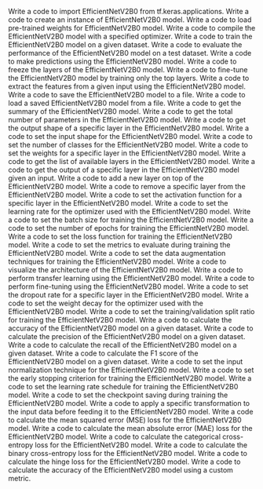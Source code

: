 Write a code to import EfficientNetV2B0 from tf.keras.applications.
Write a code to create an instance of EfficientNetV2B0 model.
Write a code to load pre-trained weights for EfficientNetV2B0 model.
Write a code to compile the EfficientNetV2B0 model with a specified optimizer.
Write a code to train the EfficientNetV2B0 model on a given dataset.
Write a code to evaluate the performance of the EfficientNetV2B0 model on a test dataset.
Write a code to make predictions using the EfficientNetV2B0 model.
Write a code to freeze the layers of the EfficientNetV2B0 model.
Write a code to fine-tune the EfficientNetV2B0 model by training only the top layers.
Write a code to extract the features from a given input using the EfficientNetV2B0 model.
Write a code to save the EfficientNetV2B0 model to a file.
Write a code to load a saved EfficientNetV2B0 model from a file.
Write a code to get the summary of the EfficientNetV2B0 model.
Write a code to get the total number of parameters in the EfficientNetV2B0 model.
Write a code to get the output shape of a specific layer in the EfficientNetV2B0 model.
Write a code to set the input shape for the EfficientNetV2B0 model.
Write a code to set the number of classes for the EfficientNetV2B0 model.
Write a code to set the weights for a specific layer in the EfficientNetV2B0 model.
Write a code to get the list of available layers in the EfficientNetV2B0 model.
Write a code to get the output of a specific layer in the EfficientNetV2B0 model given an input.
Write a code to add a new layer on top of the EfficientNetV2B0 model.
Write a code to remove a specific layer from the EfficientNetV2B0 model.
Write a code to set the activation function for a specific layer in the EfficientNetV2B0 model.
Write a code to set the learning rate for the optimizer used with the EfficientNetV2B0 model.
Write a code to set the batch size for training the EfficientNetV2B0 model.
Write a code to set the number of epochs for training the EfficientNetV2B0 model.
Write a code to set the loss function for training the EfficientNetV2B0 model.
Write a code to set the metrics to evaluate during training the EfficientNetV2B0 model.
Write a code to set the data augmentation techniques for training the EfficientNetV2B0 model.
Write a code to visualize the architecture of the EfficientNetV2B0 model.
Write a code to perform transfer learning using the EfficientNetV2B0 model.
Write a code to perform fine-tuning using the EfficientNetV2B0 model.
Write a code to set the dropout rate for a specific layer in the EfficientNetV2B0 model.
Write a code to set the weight decay for the optimizer used with the EfficientNetV2B0 model.
Write a code to set the training/validation split ratio for training the EfficientNetV2B0 model.
Write a code to calculate the accuracy of the EfficientNetV2B0 model on a given dataset.
Write a code to calculate the precision of the EfficientNetV2B0 model on a given dataset.
Write a code to calculate the recall of the EfficientNetV2B0 model on a given dataset.
Write a code to calculate the F1 score of the EfficientNetV2B0 model on a given dataset.
Write a code to set the input normalization technique for the EfficientNetV2B0 model.
Write a code to set the early stopping criterion for training the EfficientNetV2B0 model.
Write a code to set the learning rate schedule for training the EfficientNetV2B0 model.
Write a code to set the checkpoint saving during training the EfficientNetV2B0 model.
Write a code to apply a specific transformation to the input data before feeding it to the EfficientNetV2B0 model.
Write a code to calculate the mean squared error (MSE) loss for the EfficientNetV2B0 model.
Write a code to calculate the mean absolute error (MAE) loss for the EfficientNetV2B0 model.
Write a code to calculate the categorical cross-entropy loss for the EfficientNetV2B0 model.
Write a code to calculate the binary cross-entropy loss for the EfficientNetV2B0 model.
Write a code to calculate the hinge loss for the EfficientNetV2B0 model.
Write a code to calculate the accuracy of the EfficientNetV2B0 model using a custom metric.